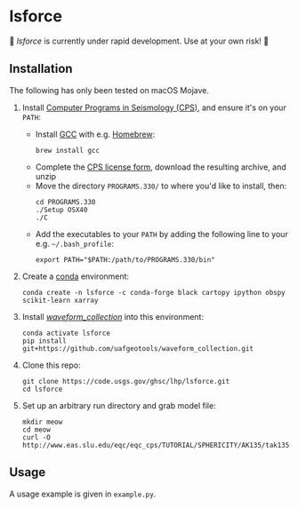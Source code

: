 lsforce
=======

🚨 _lsforce_ is currently under rapid development. Use at your own risk! 🚨

Installation
------------

The following has only been tested on macOS Mojave.

1. Install
   [Computer Programs in Seismology (CPS)](http://www.eas.slu.edu/eqc/eqccps.html), and
   ensure it's on your `PATH`:
   
   * Install [GCC](https://gcc.gnu.org/) with e.g. [Homebrew](https://brew.sh/):
     ```
     brew install gcc
     ```
   * Complete the
     [CPS license form](http://www.eas.slu.edu/eqc/eqc_cps/CPS/cpslisc.html), download
     the resulting archive, and unzip
   * Move the directory `PROGRAMS.330/` to where you'd like to install, then:
     ```
     cd PROGRAMS.330
     ./Setup OSX40
     ./C
     ```
   * Add the executables to your `PATH` by adding the following line to your e.g.
     `~/.bash_profile`:
     ```
     export PATH="$PATH:/path/to/PROGRAMS.330/bin"
     ```
     
2. Create a [conda](https://docs.conda.io/en/latest/) environment:
   ```
   conda create -n lsforce -c conda-forge black cartopy ipython obspy scikit-learn xarray
   ```

3. Install [_waveform_collection_](https://github.com/uafgeotools/waveform_collection)
   into this environment:
   ```
   conda activate lsforce
   pip install git+https://github.com/uafgeotools/waveform_collection.git
   ```

4. Clone this repo:
   ```
   git clone https://code.usgs.gov/ghsc/lhp/lsforce.git
   cd lsforce
   ```

5. Set up an arbitrary run directory and grab model file:
   ```
   mkdir meow
   cd meow
   curl -O http://www.eas.slu.edu/eqc/eqc_cps/TUTORIAL/SPHERICITY/AK135/tak135sph.mod
   ```

Usage
-----

A usage example is given in `example.py`.
